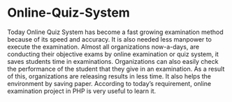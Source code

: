 # Online-Quiz-System
Today Online Quiz System has become a fast growing examination method because of its speed and accuracy. 
It is also needed less manpower to execute the examination. Almost all organizations now-a-days, 
are conducting their objective exams by online examination or quiz system, it saves students time in examinations. 
Organizations can also easily check the performance of the student that they give in an examination. As a result of this, 
organizations are releasing results in less time. It also helps the environment by saving paper. 
According to today’s requirement, online examination project in PHP is very useful to learn it.


